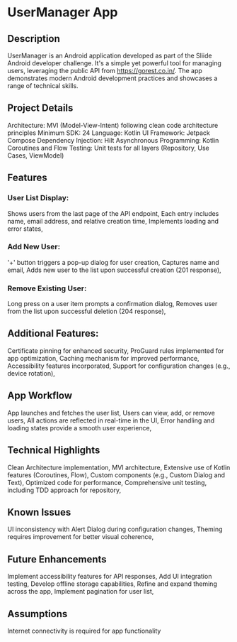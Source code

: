 # UserManager App
## Description
UserManager is an Android application developed as part of the Sliide Android developer challenge. It's a simple yet powerful tool for managing users, leveraging the public API from https://gorest.co.in/. The app demonstrates modern Android development practices and showcases a range of technical skills.

## Project Details
Architecture: MVI (Model-View-Intent) following clean code architecture principles
Minimum SDK: 24
Language: Kotlin
UI Framework: Jetpack Compose
Dependency Injection: Hilt
Asynchronous Programming: Kotlin Coroutines and Flow
Testing: Unit tests for all layers (Repository, Use Cases, ViewModel)

## Features

### User List Display:

Shows users from the last page of the API endpoint,
Each entry includes name, email address, and relative creation time,
Implements loading and error states,

### Add New User:

'+' button triggers a pop-up dialog for user creation,
Captures name and email,
Adds new user to the list upon successful creation (201 response),

### Remove Existing User:

Long press on a user item prompts a confirmation dialog,
Removes user from the list upon successful deletion (204 response),

## Additional Features:

Certificate pinning for enhanced security,
ProGuard rules implemented for app optimization,
Caching mechanism for improved performance,
Accessibility features incorporated,
Support for configuration changes (e.g., device rotation),

## App Workflow
App launches and fetches the user list,
Users can view, add, or remove users,
All actions are reflected in real-time in the UI,
Error handling and loading states provide a smooth user experience,

## Technical Highlights

Clean Architecture implementation,
MVI architecture,
Extensive use of Kotlin features (Coroutines, Flow),
Custom components (e.g., Custom Dialog and Text),
Optimized code for performance,
Comprehensive unit testing, including TDD approach for repository,

## Known Issues
UI inconsistency with Alert Dialog during configuration changes,
Theming requires improvement for better visual coherence,

## Future Enhancements

Implement accessibility features for API responses,
Add UI integration testing,
Develop offline storage capabilities,
Refine and expand theming across the app,
Implement pagination for user list,

## Assumptions

Internet connectivity is required for app functionality



